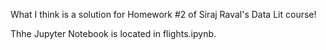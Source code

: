 What I think is a solution for Homework #2 of Siraj Raval's Data Lit course!

Thhe Jupyter Notebook is located in flights.ipynb.